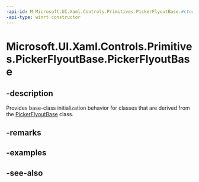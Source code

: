 ```yaml
---
-api-id: M:Microsoft.UI.Xaml.Controls.Primitives.PickerFlyoutBase.#ctor
-api-type: winrt constructor
---
```


<!-- Method syntax
protected PickerFlyoutBase()
-->

# Microsoft.UI.Xaml.Controls.Primitives.PickerFlyoutBase.PickerFlyoutBase

## -description
Provides base-class initialization behavior for classes that are derived from the [PickerFlyoutBase](pickerflyoutbase.md) class.

## -remarks

## -examples

## -see-also
